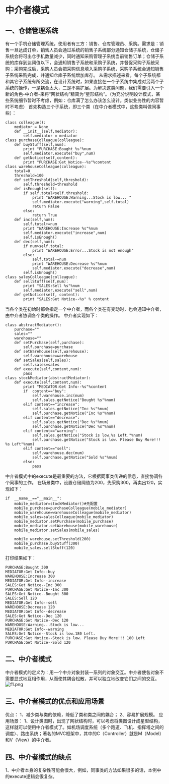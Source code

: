 # 中介者模式

## 一、仓储管理系统

有一个手机仓储管理系统，使用者有三方：销售、仓库管理员、采购。需求是：销售一旦达成订单，销售人员会通过系统的销售子系统部分通知仓储子系统，仓储子系统会将可出仓手机数量减少，同时通知采购管理子系统当前销售订单；仓储子系统的库存到达阈值以下，会通知销售子系统和采购子系统，并督促采购子系统采购；采购完成后，采购人员会把采购信息填入采购子系统，采购子系统会通知销售子系统采购完成，并通知仓库子系统增加库存。
从需求描述来看，每个子系统都和其它子系统有所交流，在设计系统时，如果直接在一个子系统中集成对另两个子系统的操作，一是耦合太大，二是不易扩展。为解决这类问题，我们需要引入一个新的角色-中介者-来将“网状结构”精简为“星形结构”。（为充分说明设计模式，某些系统细节暂时不考虑，例如：仓库满了怎么办该怎么设计。类似业务性的内容暂时不考虑）
首先构造三个子系统，即三个类（在中介者模式中，这些类叫做同事些）：

```
class colleague():
    mediator = None
    def __init__(self,mediator):
        self.mediator = mediator
class purchaseColleague(colleague):
    def buyStuff(self,num):
        print "PURCHASE:Bought %s"%num
        self.mediator.execute("buy",num)
    def getNotice(self,content):
        print "PURCHASE:Get Notice--%s"%content
class warehouseColleague(colleague):
    total=0
    threshold=100
    def setThreshold(self,threshold):
        self.threshold=threshold
    def isEnough(self):
        if self.total<self.threshold:
            print "WAREHOUSE:Warning...Stock is low... "
            self.mediator.execute("warning",self.total)
            return False
        else:
            return True
    def inc(self,num):
        self.total+=num
        print "WAREHOUSE:Increase %s"%num
        self.mediator.execute("increase",num)
        self.isEnough()
    def dec(self,num):
        if num>self.total:
            print "WAREHOUSE:Error...Stock is not enough"
        else:
            self.total-=num
            print "WAREHOUSE:Decrease %s"%num
            self.mediator.execute("decrease",num)
        self.isEnough()
class salesColleague(colleague):
    def sellStuff(self,num):
        print "SALES:Sell %s"%num
        self.mediator.execute("sell",num)
    def getNotice(self, content):
        print "SALES:Get Notice--%s" % content
```

当各个类在初始时都会指定一个中介者，而各个类在有变动时，也会通知中介者，由中介者协调各个类的操作。
中介者实现如下：

```
class abstractMediator():
    purchase=""
    sales=""
    warehouse=""
    def setPurchase(self,purchase):
        self.purchase=purchase
    def setWarehouse(self,warehouse):
        self.warehouse=warehouse
    def setSales(self,sales):
        self.sales=sales
    def execute(self,content,num):
        pass
class stockMediator(abstractMediator):
    def execute(self,content,num):
        print "MEDIATOR:Get Info--%s"%content
        if  content=="buy":
            self.warehouse.inc(num)
            self.sales.getNotice("Bought %s"%num)
        elif content=="increase":
            self.sales.getNotice("Inc %s"%num)
            self.purchase.getNotice("Inc %s"%num)
        elif content=="decrease":
            self.sales.getNotice("Dec %s"%num)
            self.purchase.getNotice("Dec %s"%num)
        elif content=="warning":
            self.sales.getNotice("Stock is low.%s Left."%num)
            self.purchase.getNotice("Stock is low. Please Buy More!!! %s Left"%num)
        elif content=="sell":
            self.warehouse.dec(num)
            self.purchase.getNotice("Sold %s"%num)
        else:
            pass
```

中介者模式中的execute是最重要的方法，它根据同事类传递的信息，直接协调各个同事的工作。
在场景类中，设置仓储阈值为200，先采购300，再卖出120，实现如下：

```
if  __name__=="__main__":
    mobile_mediator=stockMediator()#先配置
    mobile_purchase=purchaseColleague(mobile_mediator)
    mobile_warehouse=warehouseColleague(mobile_mediator)
    mobile_sales=salesColleague(mobile_mediator)
    mobile_mediator.setPurchase(mobile_purchase)
    mobile_mediator.setWarehouse(mobile_warehouse)
    mobile_mediator.setSales(mobile_sales)

    mobile_warehouse.setThreshold(200)
    mobile_purchase.buyStuff(300)
    mobile_sales.sellStuff(120)
```

打印结果如下：
```
PURCHASE:Bought 300
MEDIATOR:Get Info--buy
WAREHOUSE:Increase 300
MEDIATOR:Get Info--increase
SALES:Get Notice--Inc 300
PURCHASE:Get Notice--Inc 300
SALES:Get Notice--Bought 300
SALES:Sell 120
MEDIATOR:Get Info--sell
WAREHOUSE:Decrease 120
MEDIATOR:Get Info--decrease
SALES:Get Notice--Dec 120
PURCHASE:Get Notice--Dec 120
WAREHOUSE:Warning...Stock is low... 
MEDIATOR:Get Info--warning
SALES:Get Notice--Stock is low.180 Left.
PURCHASE:Get Notice--Stock is low. Please Buy More!!! 180 Left
PURCHASE:Get Notice--Sold 120
```

## 二、中介者模式

中介者模式的定义为：用一个中介对象封装一系列的对象交互。中介者使各对象不需要显式地互相作用，从而使其耦合松散，并可以独立地改变它们之间的交互。
![f1.png](http://ata2-img.cn-hangzhou.img-pub.aliyun-inc.com/c617f68572af1c182f842fad62d73203.png)

## 三、中介者模式的优点和应用场景

优点：
1、减少类与类的依赖，降低了类和类之间的耦合；
2、容易扩展规模。
应用场景：
1、设计类图时，出现了网状结构时，可以考虑将类图设计成星型结构，这样就可以使用中介者模式了。如机场调度系统（多个跑道、飞机、指挥塔之间的调度）、路由系统；著名的MVC框架中，其中的C（Controller）就是M（Model）和V（View）的中介者。

## 四、中介者模式的缺点

1、中介者本身的复杂性可能会很大，例如，同事类的方法如果很多的话，本例中的execute逻辑会很复杂。